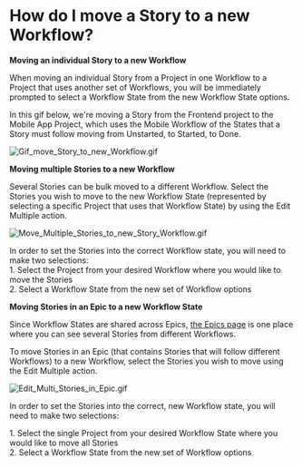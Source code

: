 # How do I move a Story to a new Workflow?

**Moving an individual Story to a new Workflow**

When moving an individual Story from a Project in one Workflow to a Project that uses another set of Workflows, you will be immediately prompted to select a Workflow State from the new Workflow State options.&#x20;

In this gif below, we're moving a Story from the Frontend project to the Mobile App Project, which uses the Mobile Workflow of the States that a Story must follow moving from Unstarted, to Started, to Done.&#x20;

![Gif\_move\_Story\_to\_new\_Workflow.gif](https://help.shortcut.com/hc/article_attachments/360033406711/Gif_move_Story_to_new_Workflow.gif)

**Moving multiple Stories to a new Workflow**

Several Stories can be bulk moved to a different Workflow. Select the Stories you wish to move to the new Workflow State (represented by selecting a specific Project that uses that Workflow State) by using the Edit Multiple action.

![Move\_Multiple\_Stories\_to\_new\_Story\_Workflow.gif](https://help.shortcut.com/hc/article_attachments/360033418192/Move_Multiple_Stories_to_new_Story_Workflow.gif)

In order to set the Stories into the correct Workflow state, you will need to make two selections:\
1\. Select the Project from your desired Workflow where you would like to move the Stories \
2\. Select a Workflow State from the new set of Workflow options

**Moving Stories in an Epic to a new Workflow State**

Since Workflow States are shared across Epics, [the Epics page](https://help.clubhouse.io/hc/en-us/articles/205274149-The-Epics-Page) is one place where you can see several Stories from different Workflows.&#x20;

To move Stories in an Epic (that contains Stories that will follow different Workflows) to a new Workflow, select the Stories you wish to move using the Edit Multiple action.

![Edit\_Multi\_Stories\_in\_Epic.gif](https://help.shortcut.com/hc/article_attachments/360033408071/Edit_Multi_Stories_in_Epic.gif)

In order to set the Stories into the correct, new Workflow state, you will need to make two selections:

1\. Select the single Project from your desired Workflow State where you would like to move all Stories \
2\. Select a Workflow State from the new set of Workflow options
